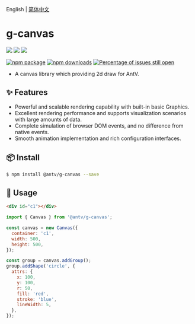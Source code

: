 English | [简体中文](./README-zh_CN.md)

# g-canvas

[![](https://img.shields.io/travis/antvis/g.svg)](https://travis-ci.org/antvis/g)
![](https://img.shields.io/badge/language-javascript-red.svg)
![](https://img.shields.io/badge/license-MIT-000000.svg)

[![npm package](https://img.shields.io/npm/v/@antv/g-canvas.svg)](https://www.npmjs.com/package/@antv/g-canavs)
[![npm downloads](http://img.shields.io/npm/dm/@antv/g-canvas.svg)](https://npmjs.org/package/@antv/g-canvas)
[![Percentage of issues still open](http://isitmaintained.com/badge/open/antvis/g.svg)](http://isitmaintained.com/project/antvis/g 'Percentage of issues still open')

- A canvas library which providing 2d draw for AntV.

## ✨ Features

- Powerful and scalable rendering capability with built-in basic Graphics.
- Excellent rendering performance and supports visualization scenarios with large amounts of data.
- Complete simulation of browser DOM events, and no difference from native events.
- Smooth animation implementation and rich configuration interfaces.

## 📦 Install

```bash
$ npm install @antv/g-canvas --save
```

## 🔨 Usage

```html
<div id="c1"></div>
```

```js
import { Canvas } from '@antv/g-canvas';

const canvas = new Canvas({
  container: 'c1',
  width: 500,
  height: 500,
});

const group = canvas.addGroup();
group.addShape('circle', {
  attrs: {
    x: 100,
    y: 100,
    r: 50,
    fill: 'red',
    stroke: 'blue',
    lineWidth: 5,
  },
});
```
